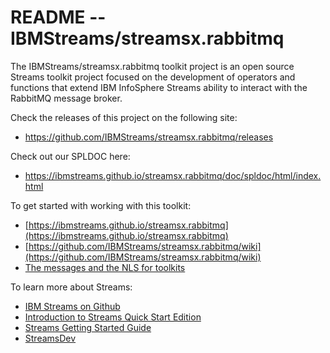 # README -- IBMStreams/streamsx.rabbitmq

The IBMStreams/streamsx.rabbitmq toolkit project is an open source Streams toolkit project focused on the development of operators and functions that extend IBM InfoSphere Streams ability to interact with the RabbitMQ message broker.

Check the releases of this project on the following site:
* https://github.com/IBMStreams/streamsx.rabbitmq/releases

Check out our SPLDOC here: 
* https://ibmstreams.github.io/streamsx.rabbitmq/doc/spldoc/html/index.html

To get started with working with this toolkit:
* [https://ibmstreams.github.io/streamsx.rabbitmq](https://ibmstreams.github.io/streamsx.rabbitmq)
* [https://github.com/IBMStreams/streamsx.rabbitmq/wiki](https://github.com/IBMStreams/streamsx.rabbitmq/wiki)
* [The messages and the NLS for toolkits](https://github.com/IBMStreams/administration/wiki/Messages-and-National-Language-Support-for-toolkits)


To learn more about Streams:

* [IBM Streams on Github](http://ibmstreams.github.io)
* [Introduction to Streams Quick Start Edition](http://ibmstreams.github.io/streamsx.documentation/docs/4.2/qse-intro/)
* [Streams Getting Started Guide](http://ibmstreams.github.io/streamsx.documentation/docs/4.2/qse-getting-started/)
* [StreamsDev](https://developer.ibm.com/streamsdev/)

